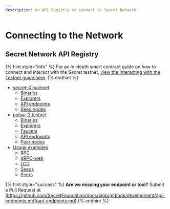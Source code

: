 ```yaml
---
description: An API Registry to connect to Secret Network
---
```


# Connecting to the Network

## Secret Network API Registry

{% hint style="info" %}
For an in-depth smart contract guide on how to connect and interact with the Secret testnet, [view the Interacting with the Testnet guide here](https://docs.scrt.network/secret-network-documentation/development/getting-started/interacting-with-the-testnet).&#x20;
{% endhint %}

* [secret-4 mainnet](connecting-to-the-network/mainnet-secret-4.md)
  * [Binaries](connecting-to-the-network/mainnet-secret-4.md#binaries)
  * [Explorers](connecting-to-the-network/mainnet-secret-4.md#explorers)
  * [API endpoints](connecting-to-the-network/mainnet-secret-4.md#api-endpoints)
  * [Seed nodes](connecting-to-the-network/mainnet-secret-4.md#seed-nodes)
* [pulsar-2 testnet](connecting-to-the-network/testnet-pulsar-2.md)
  * [Binaries](connecting-to-the-network/testnet-pulsar-2.md#binaries)
  * [Explorers](connecting-to-the-network/testnet-pulsar-2.md#explorers)
  * [Faucets](connecting-to-the-network/testnet-pulsar-2.md#faucets)
  * [API endpoints](connecting-to-the-network/testnet-pulsar-2.md#api-endpoints)
  * [Peer nodes](connecting-to-the-network/testnet-pulsar-2.md#peer-nodes)
* [Usage examples](connecting-to-the-network/usage-examples.md)
  * [RPC](connecting-to-the-network/usage-examples.md#rpc)
  * [gRPC-web](connecting-to-the-network/usage-examples.md#grpc-web)
  * [LCD](connecting-to-the-network/usage-examples.md#lcd)
  * [Seeds](connecting-to-the-network/usage-examples.md#seeds)
  * [Peers](connecting-to-the-network/usage-examples.md#peers)

{% hint style="success" %}
**Are we missing your endpoint or tool?** Submit a Pull Request at [https://github.com/SecretFoundation/docs/blob/gitbook/development/api-endpoints.md](api-endpoints.md)
{% endhint %}
